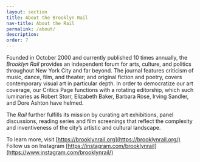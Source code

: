 ```yaml
---
layout: section
title: About the Brooklyn Rail
nav-title: About the Rail
permalink: /about/
description:
order: 7
---
```


Founded in October 2000 and currently published 10 times annually, the _Brooklyn Rail_ provides an independent forum for arts, culture, and politics throughout New York City and far beyond. The journal features criticism of music, dance, film, and theater; and original fiction and poetry, covers contemporary visual art in particular depth. In order to democratize our art coverage, our Critics Page functions with a rotating editorship, which such luminaries as Robert Storr, Elizabeth Baker, Barbara Rose, Irving Sandler, and Dore Ashton have helmed.

The _Rail_ further fulfills its mission by curating art exhibitions, panel discussions, reading series and film screenings that reflect the complexity and inventiveness of the city’s artistic and cultural landscape.

To learn more, visit [https://brooklynrail.org](https://brooklynrail.org/)<br/>
Follow us on Instagram [https://instagram.com/brooklynrail](https://www.instagram.com/brooklynrail/)
